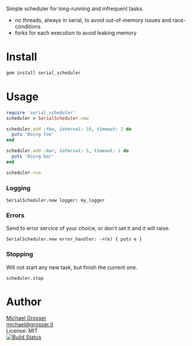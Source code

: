 Simple scheduler for long-running and infrequent tasks.

 - no threads, always in serial, to avoid out-of-memory issues and race-conditions
 - forks for each execution to avoid leaking memory

Install
=======

```Bash
gem install serial_scheduler
```

Usage
=====

```Ruby
require 'serial_scheduler'
scheduler = SerialScheduler.new

scheduler.add :foo, interval: 10, timeout: 2 do
  puts 'Doing foo'
end

scheduler.add :bar, interval: 5, timeout: 1 do
  puts 'Doing bar'
end

scheduler.run
```

### Logging

`SerialScheduler.new logger: my_logger`

### Errors

Send to error service of your choice, or don't set it and it will raise.

`SerialScheduler.new error_handler: ->(e) { puts e }`

### Stopping

Will not start any new task, but finish the current one.

`scheduler.stop`

Author
======
[Michael Grosser](http://grosser.it)<br/>
michael@grosser.it<br/>
License: MIT<br/>
[![Build Status](https://travis-ci.org/grosser/serial_scheduler.png)](https://travis-ci.org/grosser/serial_scheduler)

